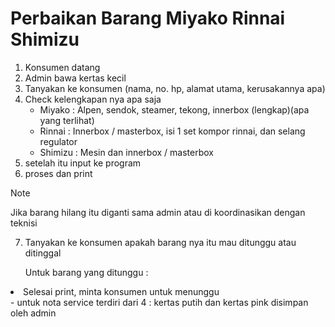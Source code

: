 # Perbaikan Barang Miyako Rinnai Shimizu
1. Konsumen datang
2. Admin bawa kertas kecil
3. Tanyakan ke konsumen (nama, no. hp, alamat utama, kerusakannya apa)
4. Check kelengkapan nya apa saja 
   - Miyako : Alpen, sendok, steamer, tekong, innerbox (lengkap)(apa yang terlihat)
   - Rinnai : Innerbox / masterbox, isi 1 set kompor rinnai, dan selang regulator
   - Shimizu : Mesin dan innerbox / masterbox
5. setelah itu input ke program
6. proses dan print

> [!NOTE]
> Jika barang hilang itu diganti sama admin atau di koordinasikan dengan teknisi

7. Tanyakan ke konsumen apakah barang nya itu mau ditunggu atau ditinggal
<ul> Untuk barang yang ditunggu :</ul>
  <li>Selesai print, minta konsumen untuk menunggu</li>
  - untuk nota service terdiri dari 4 :
  kertas putih dan kertas pink disimpan oleh admin


